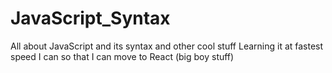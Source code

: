 # JavaScript_Syntax

All about JavaScript and its syntax and other cool stuff
Learning it at fastest speed I can so that I can move to React (big boy stuff)
